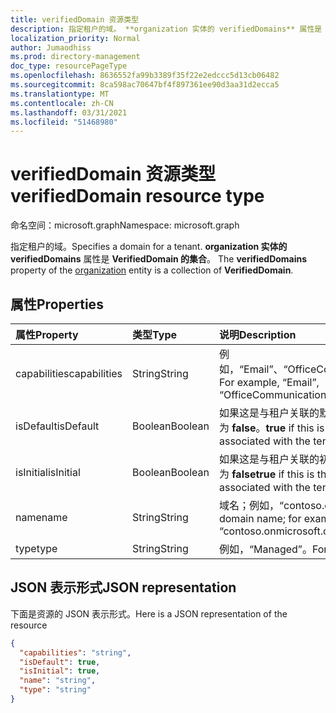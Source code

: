 ```yaml
---
title: verifiedDomain 资源类型
description: 指定租户的域。 **organization 实体的 verifiedDomains** 属性是 **VerifiedDomain 的集合**。
localization_priority: Normal
author: Jumaodhiss
ms.prod: directory-management
doc_type: resourcePageType
ms.openlocfilehash: 8636552fa99b3389f35f22e2edccc5d13cb06482
ms.sourcegitcommit: 8ca598ac70647bf4f897361ee90d3aa31d2ecca5
ms.translationtype: MT
ms.contentlocale: zh-CN
ms.lasthandoff: 03/31/2021
ms.locfileid: "51468980"
---
```

# <a name="verifieddomain-resource-type"></a><span data-ttu-id="df339-104">verifiedDomain 资源类型</span><span class="sxs-lookup"><span data-stu-id="df339-104">verifiedDomain resource type</span></span>

<span data-ttu-id="df339-105">命名空间：microsoft.graph</span><span class="sxs-lookup"><span data-stu-id="df339-105">Namespace: microsoft.graph</span></span>

<span data-ttu-id="df339-106">指定租户的域。</span><span class="sxs-lookup"><span data-stu-id="df339-106">Specifies a domain for a tenant.</span></span> <span data-ttu-id="df339-107">**organization 实体的 verifiedDomains** 属性是 **VerifiedDomain 的集合**。 [](organization.md)</span><span class="sxs-lookup"><span data-stu-id="df339-107">The **verifiedDomains** property of the [organization](organization.md) entity is a collection of **VerifiedDomain**.</span></span>


## <a name="properties"></a><span data-ttu-id="df339-108">属性</span><span class="sxs-lookup"><span data-stu-id="df339-108">Properties</span></span>
| <span data-ttu-id="df339-109">属性</span><span class="sxs-lookup"><span data-stu-id="df339-109">Property</span></span>     | <span data-ttu-id="df339-110">类型</span><span class="sxs-lookup"><span data-stu-id="df339-110">Type</span></span>   |<span data-ttu-id="df339-111">说明</span><span class="sxs-lookup"><span data-stu-id="df339-111">Description</span></span>|
|:---------------|:--------|:----------|
|<span data-ttu-id="df339-112">capabilities</span><span class="sxs-lookup"><span data-stu-id="df339-112">capabilities</span></span>|<span data-ttu-id="df339-113">String</span><span class="sxs-lookup"><span data-stu-id="df339-113">String</span></span>|<span data-ttu-id="df339-114">例如，“Email”、“OfficeCommunicationsOnline”。</span><span class="sxs-lookup"><span data-stu-id="df339-114">For example, “Email”, “OfficeCommunicationsOnline”.</span></span>|
|<span data-ttu-id="df339-115">isDefault</span><span class="sxs-lookup"><span data-stu-id="df339-115">isDefault</span></span>|<span data-ttu-id="df339-116">Boolean</span><span class="sxs-lookup"><span data-stu-id="df339-116">Boolean</span></span>|                <span data-ttu-id="df339-117">如果这是与租户关联的默认域，则为 **true**；否则为 **false**。</span><span class="sxs-lookup"><span data-stu-id="df339-117">**true** if this is the default domain associated with the tenant; otherwise, **false**.</span></span>            |
|<span data-ttu-id="df339-118">isInitial</span><span class="sxs-lookup"><span data-stu-id="df339-118">isInitial</span></span>|<span data-ttu-id="df339-119">Boolean</span><span class="sxs-lookup"><span data-stu-id="df339-119">Boolean</span></span>|<span data-ttu-id="df339-120">如果这是与租户关联的初始域，则为 **true**；否则为 **false**</span><span class="sxs-lookup"><span data-stu-id="df339-120">**true** if this is the initial domain associated with the tenant; otherwise, **false**</span></span>|
|<span data-ttu-id="df339-121">name</span><span class="sxs-lookup"><span data-stu-id="df339-121">name</span></span>|<span data-ttu-id="df339-122">String</span><span class="sxs-lookup"><span data-stu-id="df339-122">String</span></span>|<span data-ttu-id="df339-123">域名；例如，“contoso.onmicrosoft.com”</span><span class="sxs-lookup"><span data-stu-id="df339-123">The domain name; for example, “contoso.onmicrosoft.com”</span></span>|
|<span data-ttu-id="df339-124">type</span><span class="sxs-lookup"><span data-stu-id="df339-124">type</span></span>|<span data-ttu-id="df339-125">String</span><span class="sxs-lookup"><span data-stu-id="df339-125">String</span></span>|<span data-ttu-id="df339-126">例如，“Managed”。</span><span class="sxs-lookup"><span data-stu-id="df339-126">For example, “Managed”.</span></span>|

## <a name="json-representation"></a><span data-ttu-id="df339-127">JSON 表示形式</span><span class="sxs-lookup"><span data-stu-id="df339-127">JSON representation</span></span>

<span data-ttu-id="df339-128">下面是资源的 JSON 表示形式。</span><span class="sxs-lookup"><span data-stu-id="df339-128">Here is a JSON representation of the resource</span></span>

<!-- {
  "blockType": "resource",
  "optionalProperties": [

  ],
  "@odata.type": "microsoft.graph.verifiedDomain"
}-->

```json
{
  "capabilities": "string",
  "isDefault": true,
  "isInitial": true,
  "name": "string",
  "type": "string"
}

```

<!-- uuid: 8fcb5dbc-d5aa-4681-8e31-b001d5168d79
2015-10-25 14:57:30 UTC -->
<!-- {
  "type": "#page.annotation",
  "description": "verifiedDomain resource",
  "keywords": "",
  "section": "documentation",
  "tocPath": ""
}-->


